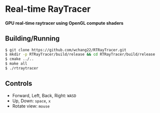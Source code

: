 # Real-time RayTracer

#### GPU real-time raytracer using OpenGL compute shaders

## Building/Running

```bash
$ git clone https://github.com/wchang22/RTRayTracer.git
$ mkdir -p RTRayTracer/build/release && cd RTRayTracer/build/release
$ cmake ../..
$ make all
$ ./rtraytracer
```

## Controls

* Forward, Left, Back, Right: `WASD`
* Up, Down: `space`, `x`
* Rotate view: `mouse`

